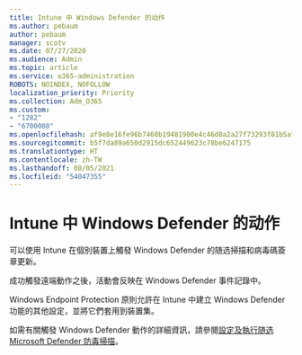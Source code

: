```yaml
---
title: Intune 中 Windows Defender 的动作
ms.author: pebaum
author: pebaum
manager: scotv
ms.date: 07/27/2020
ms.audience: Admin
ms.topic: article
ms.service: o365-administration
ROBOTS: NOINDEX, NOFOLLOW
localization_priority: Priority
ms.collection: Adm_O365
ms.custom:
- "1282"
- "6700008"
ms.openlocfilehash: af9e8e16fe96b7460b19481900e4c46d0a2a27f73293f81b5af86131af40287a
ms.sourcegitcommit: b5f7da89a650d2915dc652449623c78be6247175
ms.translationtype: HT
ms.contentlocale: zh-TW
ms.lasthandoff: 08/05/2021
ms.locfileid: "54047355"
---
```

# <a name="windows-defender-actions-in-intune"></a>Intune 中 Windows Defender 的动作

可以使用 Intune 在個別裝置上觸發 Windows Defender 的随选掃描和病毒碼簽章更新。

成功觸發遠端動作之後，活動會反映在 Windows Defender 事件記錄中。

Windows Endpoint Protection 原則允許在 Intune 中建立 Windows Defender 功能的其他設定，並將它們套用到裝置集。

如需有關觸發 Windows Defender 動作的詳細資訊，請參閱[設定及執行随选 Microsoft Defender 防毒掃描](https://docs.microsoft.com/windows/security/threat-protection/windows-defender-antivirus/run-scan-windows-defender-antivirus)。